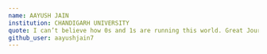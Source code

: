 ```yaml
---
name: AAYUSH JAIN
institution: CHANDIGARH UNIVERSITY
quote: I can’t believe how 0s and 1s are running this world. Great Journey!
github_user: aayushjain7
---
```

